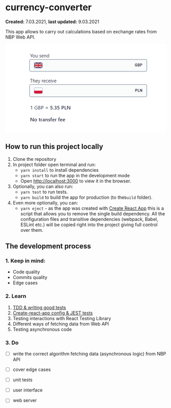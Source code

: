 # currency-converter

**Created:** 7.03.2021, **last updated:** 9.03.2021

This app allows to carry out calculations based on exchange rates from NBP Web API.

![/demo/demo.gif](/demo/demo.gif)

## How to run this project locally

1. Clone the repository
2. In project folder open terminal and run:
    - `yarn install` to install dependencies
    - `yarn start` to run the app in the development mode
    - Open [http://localhost:3000](http://localhost:3000) to view it in the browser.
3. Optionally, you can also run:
    - `yarn test` to run tests.
    - `yarn build` to build the app for production (to the`build` folder).
4. Even more optionally, you can:
    - `yarn eject` - as the app was created with [Create React App](https://github.com/facebook/create-react-app) this is a script that allows you to remove the single build dependency. All the configuration files and transitive dependencies (webpack, Babel, ESLint etc.) will be copied right into the project giving full control over them.

## The development process

### 1. Keep in mind:

- Code quality
- Commits quality
- Edge cases

### 2. Learn

1. [TDD & writing good tests](https://github.com/gregwell/university-notes/blob/main/english/javascript/currency-converter/tdd-and-writing-good-tests.md)
2. [Create-react-app config & JEST tests](https://github.com/gregwell/university-notes/blob/main/english/javascript/currency-converter/create-react-app-and-jest-tests.md)
3. Testing interactions with React Testing Library
4. Different ways of fetching data from Web API
5. Testing asynchronous code

### 3. Do

- [ ]  write the correct algorithm fetching data (asynchronous logic) from NBP API
- [ ]  cover edge cases
- [ ]  unit tests
- [ ]  user interface
- [ ]  web server

